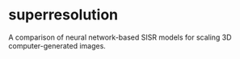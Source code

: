 # superresolution
A comparison of neural network-based SISR models for scaling 3D computer-generated images.
